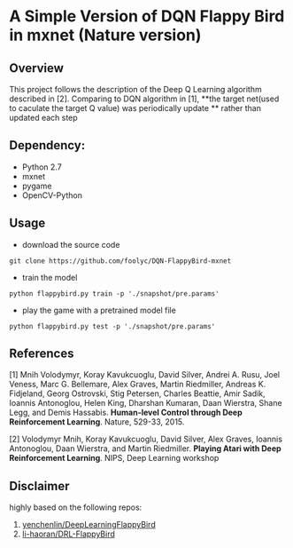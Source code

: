# A Simple Version of DQN Flappy Bird in mxnet (Nature version)

## Overview
This project follows the description of the Deep Q Learning algorithm described in [2]. Comparing to DQN algorithm in [1], **the target net(used to caculate the target Q value) was periodically update ** rather than updated each step

## Dependency:
* Python 2.7
* mxnet
* pygame
* OpenCV-Python

## Usage

- download the source code

```
git clone https://github.com/foolyc/DQN-FlappyBird-mxnet
```

- train the model 


```
python flappybird.py train -p './snapshot/pre.params'
```

- play the game with a pretrained model file

```
python flappybird.py test -p './snapshot/pre.params'
```


## References

[1] Mnih Volodymyr, Koray Kavukcuoglu, David Silver, Andrei A. Rusu, Joel Veness, Marc G. Bellemare, Alex Graves, Martin Riedmiller, Andreas K. Fidjeland, Georg Ostrovski, Stig Petersen, Charles Beattie, Amir Sadik, Ioannis Antonoglou, Helen King, Dharshan Kumaran, Daan Wierstra, Shane Legg, and Demis Hassabis. **Human-level Control through Deep Reinforcement Learning**. Nature, 529-33, 2015.

[2] Volodymyr Mnih, Koray Kavukcuoglu, David Silver, Alex Graves, Ioannis Antonoglou, Daan Wierstra, and Martin Riedmiller. **Playing Atari with Deep Reinforcement Learning**. NIPS, Deep Learning workshop


## Disclaimer
highly based on the following repos:

1. [yenchenlin/DeepLearningFlappyBird](https://github.com/yenchenlin/DeepLearningFlappyBird)
2. [li-haoran/DRL-FlappyBird](https://github.com/li-haoran/DRL-FlappyBird)